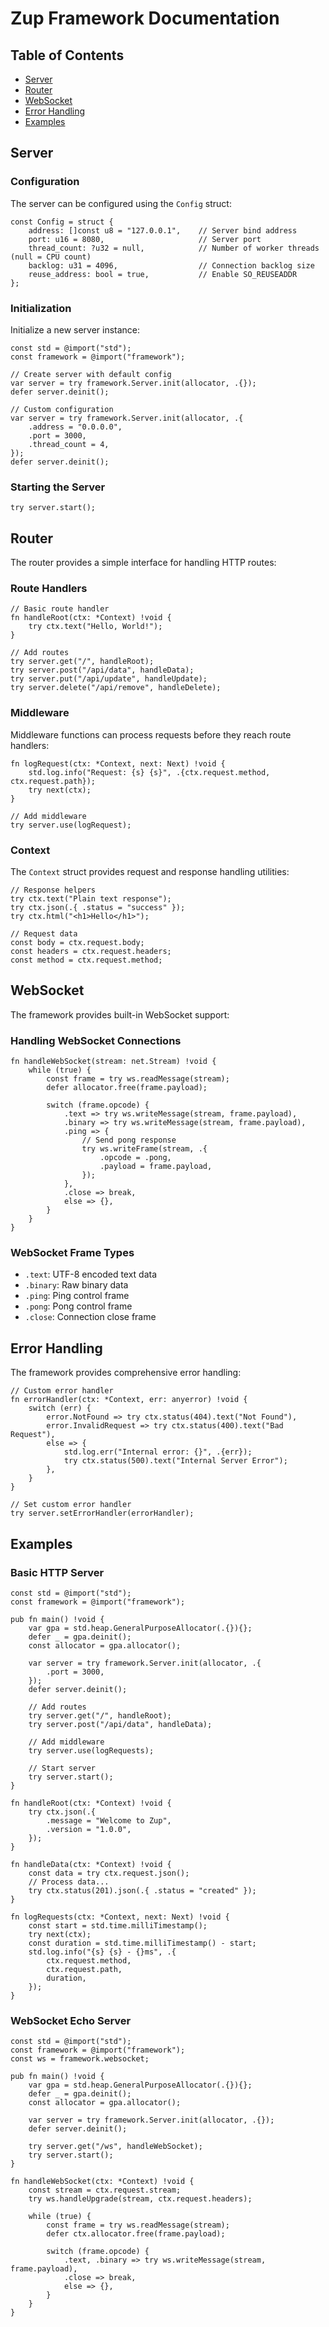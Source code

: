 # Zup Framework Documentation

## Table of Contents
- [Server](#server)
- [Router](#router)
- [WebSocket](#websocket)
- [Error Handling](#error-handling)
- [Examples](#examples)

## Server

### Configuration

The server can be configured using the `Config` struct:

```zig
const Config = struct {
    address: []const u8 = "127.0.0.1",    // Server bind address
    port: u16 = 8080,                     // Server port
    thread_count: ?u32 = null,            // Number of worker threads (null = CPU count)
    backlog: u31 = 4096,                  // Connection backlog size
    reuse_address: bool = true,           // Enable SO_REUSEADDR
};
```

### Initialization

Initialize a new server instance:

```zig
const std = @import("std");
const framework = @import("framework");

// Create server with default config
var server = try framework.Server.init(allocator, .{});
defer server.deinit();

// Custom configuration
var server = try framework.Server.init(allocator, .{
    .address = "0.0.0.0",
    .port = 3000,
    .thread_count = 4,
});
defer server.deinit();
```

### Starting the Server

```zig
try server.start();
```

## Router

The router provides a simple interface for handling HTTP routes:

### Route Handlers

```zig
// Basic route handler
fn handleRoot(ctx: *Context) !void {
    try ctx.text("Hello, World!");
}

// Add routes
try server.get("/", handleRoot);
try server.post("/api/data", handleData);
try server.put("/api/update", handleUpdate);
try server.delete("/api/remove", handleDelete);
```

### Middleware

Middleware functions can process requests before they reach route handlers:

```zig
fn logRequest(ctx: *Context, next: Next) !void {
    std.log.info("Request: {s} {s}", .{ctx.request.method, ctx.request.path});
    try next(ctx);
}

// Add middleware
try server.use(logRequest);
```

### Context

The `Context` struct provides request and response handling utilities:

```zig
// Response helpers
try ctx.text("Plain text response");
try ctx.json(.{ .status = "success" });
try ctx.html("<h1>Hello</h1>");

// Request data
const body = ctx.request.body;
const headers = ctx.request.headers;
const method = ctx.request.method;
```

## WebSocket

The framework provides built-in WebSocket support:

### Handling WebSocket Connections

```zig
fn handleWebSocket(stream: net.Stream) !void {
    while (true) {
        const frame = try ws.readMessage(stream);
        defer allocator.free(frame.payload);

        switch (frame.opcode) {
            .text => try ws.writeMessage(stream, frame.payload),
            .binary => try ws.writeMessage(stream, frame.payload),
            .ping => {
                // Send pong response
                try ws.writeFrame(stream, .{
                    .opcode = .pong,
                    .payload = frame.payload,
                });
            },
            .close => break,
            else => {},
        }
    }
}
```

### WebSocket Frame Types

- `.text`: UTF-8 encoded text data
- `.binary`: Raw binary data
- `.ping`: Ping control frame
- `.pong`: Pong control frame
- `.close`: Connection close frame

## Error Handling

The framework provides comprehensive error handling:

```zig
// Custom error handler
fn errorHandler(ctx: *Context, err: anyerror) !void {
    switch (err) {
        error.NotFound => try ctx.status(404).text("Not Found"),
        error.InvalidRequest => try ctx.status(400).text("Bad Request"),
        else => {
            std.log.err("Internal error: {}", .{err});
            try ctx.status(500).text("Internal Server Error");
        },
    }
}

// Set custom error handler
try server.setErrorHandler(errorHandler);
```

## Examples

### Basic HTTP Server

```zig
const std = @import("std");
const framework = @import("framework");

pub fn main() !void {
    var gpa = std.heap.GeneralPurposeAllocator(.{}){};
    defer _ = gpa.deinit();
    const allocator = gpa.allocator();

    var server = try framework.Server.init(allocator, .{
        .port = 3000,
    });
    defer server.deinit();

    // Add routes
    try server.get("/", handleRoot);
    try server.post("/api/data", handleData);

    // Add middleware
    try server.use(logRequests);

    // Start server
    try server.start();
}

fn handleRoot(ctx: *Context) !void {
    try ctx.json(.{
        .message = "Welcome to Zup",
        .version = "1.0.0",
    });
}

fn handleData(ctx: *Context) !void {
    const data = try ctx.request.json();
    // Process data...
    try ctx.status(201).json(.{ .status = "created" });
}

fn logRequests(ctx: *Context, next: Next) !void {
    const start = std.time.milliTimestamp();
    try next(ctx);
    const duration = std.time.milliTimestamp() - start;
    std.log.info("{s} {s} - {}ms", .{
        ctx.request.method,
        ctx.request.path,
        duration,
    });
}
```

### WebSocket Echo Server

```zig
const std = @import("std");
const framework = @import("framework");
const ws = framework.websocket;

pub fn main() !void {
    var gpa = std.heap.GeneralPurposeAllocator(.{}){};
    defer _ = gpa.deinit();
    const allocator = gpa.allocator();

    var server = try framework.Server.init(allocator, .{});
    defer server.deinit();

    try server.get("/ws", handleWebSocket);
    try server.start();
}

fn handleWebSocket(ctx: *Context) !void {
    const stream = ctx.request.stream;
    try ws.handleUpgrade(stream, ctx.request.headers);

    while (true) {
        const frame = try ws.readMessage(stream);
        defer ctx.allocator.free(frame.payload);

        switch (frame.opcode) {
            .text, .binary => try ws.writeMessage(stream, frame.payload),
            .close => break,
            else => {},
        }
    }
}
